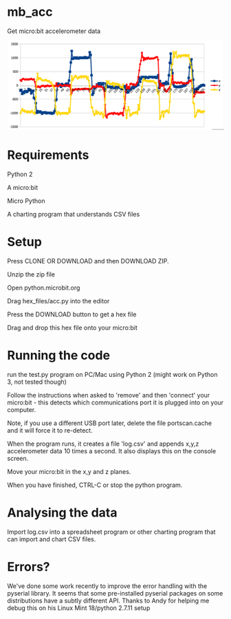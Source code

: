 # mb_acc

Get micro:bit accelerometer data

![chart](data/graph.png)

# Requirements

Python 2

A micro:bit

Micro Python

A charting program that understands CSV files

# Setup

Press CLONE OR DOWNLOAD and then DOWNLOAD ZIP.

Unzip the zip file

Open python.microbit.org

Drag hex_files/acc.py into the editor

Press the DOWNLOAD button to get a hex file

Drag and drop this hex file onto your micro:bit

# Running the code

run the test.py program on PC/Mac using Python 2 
(might work on Python 3, not tested though)

Follow the instructions when asked to 'remove' and then 'connect' your
micro:bit - this detects which communications port it is plugged into on
your computer.

Note, if you use a different USB port later, delete the file portscan.cache
and it will force it to re-detect.

When the program runs, it creates a file 'log.csv' and appends x,y,z accelerometer
data 10 times a second. It also displays this on the console screen.

Move your micro:bit in the x,y and z planes.

When you have finished, CTRL-C or stop the python program.

# Analysing the data

Import log.csv into a spreadsheet program or other charting program that
can import and chart CSV files.


# Errors?

We've done some work recently to improve the error handling with the
pyserial library. It seems that some pre-installed pyserial packages
on some distributions have a subtly different API. Thanks to Andy
for helping me debug this on his Linux Mint 18/python 2.7.11 setup


